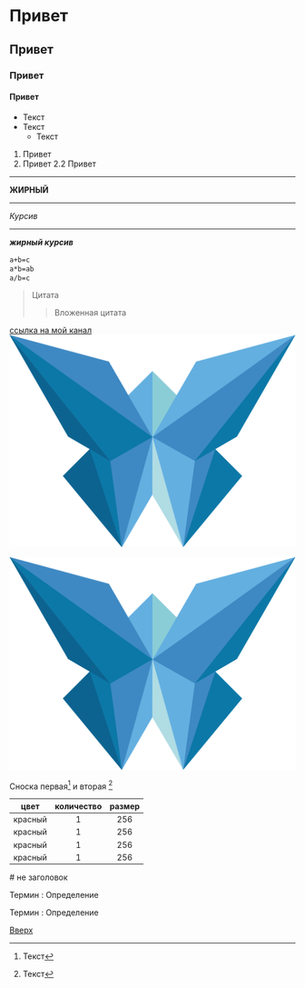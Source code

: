 <a id="anchor"></a>

# Привет
## Привет
### Привет
#### Привет

* Текст
* Текст
	* Текст

1. Привет
1. Привет
	2.2 Привет

---
__ЖИРНЫЙ__
___
_Курсив_
***
___жирный курсив___

```
a+b=c
a*b=ab
a/b=c
```

> Цитата
>> Вложенная цитата

[ссылка на мой канал](http://aksion71.ru)
[![ссылка на мой канал](logo.svg)](http://aksion71.ru)

![ссылка на мой канал](logo.svg)

Сноска первая[^1] и вторая [^2]

[^1]: Текст
[^2]: Текст

цвет | количество | размер
:---:|:----------:|:------:
красный | 1 | 256
красный | 1 | 256
красный | 1 | 256
красный | 1 | 256

\# не заголовок

Термин
: Определение

Термин
: Определение

[Вверх](#anchor)